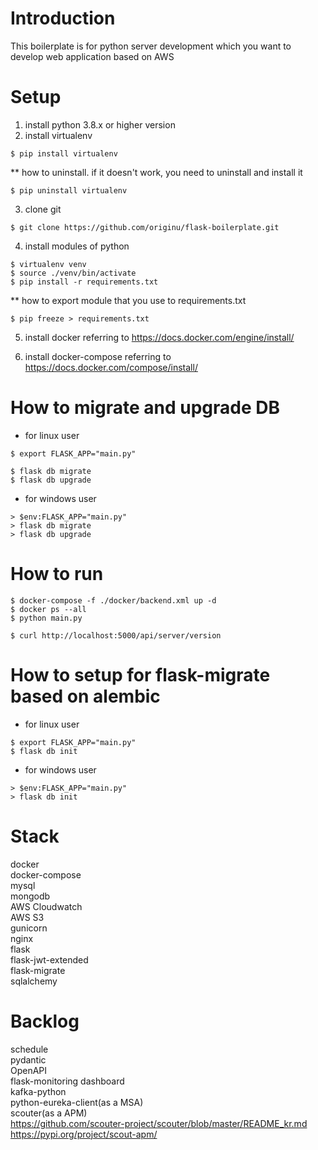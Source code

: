 # Introduction
This boilerplate is for python server development which you want to develop web application based on AWS


# Setup
1. install python 3.8.x or higher version
2. install virtualenv
```
$ pip install virtualenv
```
** how to uninstall. if it doesn't work, you need to uninstall and install it
```
$ pip uninstall virtualenv
```    
3. clone git
```
$ git clone https://github.com/originu/flask-boilerplate.git
```
4. install modules of python
```
$ virtualenv venv
$ source ./venv/bin/activate
$ pip install -r requirements.txt
```
** how to export module that you use to requirements.txt  
```
$ pip freeze > requirements.txt
```
5. install docker referring to https://docs.docker.com/engine/install/

6. install docker-compose referring to https://docs.docker.com/compose/install/    





# How to migrate and upgrade DB
- for linux user
```
$ export FLASK_APP="main.py"

$ flask db migrate
$ flask db upgrade
```

- for windows user
```
> $env:FLASK_APP="main.py"
> flask db migrate
> flask db upgrade
```


# How to run
```
$ docker-compose -f ./docker/backend.xml up -d
$ docker ps --all
$ python main.py
```
```
$ curl http://localhost:5000/api/server/version
```
#  

# How to setup for flask-migrate based on alembic
- for linux user
```
$ export FLASK_APP="main.py"
$ flask db init
```

- for windows user
```
> $env:FLASK_APP="main.py"
> flask db init
```





# Stack
docker   
docker-compose   
mysql   
mongodb   
AWS Cloudwatch   
AWS S3   
gunicorn   
nginx   
flask   
flask-jwt-extended   
flask-migrate   
sqlalchemy   


# Backlog
schedule   
pydantic   
OpenAPI   
flask-monitoring dashboard      
kafka-python   
python-eureka-client(as a MSA)       
scouter(as a APM)   
https://github.com/scouter-project/scouter/blob/master/README_kr.md   
https://pypi.org/project/scout-apm/   


